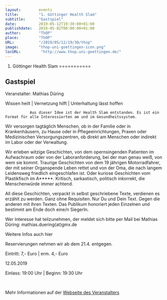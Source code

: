```yaml
---
layout:        events
title:         "1. Göttinger Health Slam"
subtitle:      "Gastspiel"
date:          2019-05-12T19:30:00+01:00
publishdate:   2019-05-02T00:00:00+01:00
author:        "ThOP"
place:         "ThOP"
URL:           "/2019/05/12/19/30/thop"
image:         "thop-uni-goettingen-icon.png"
locURL:         "http://www.thop.uni-goettingen.de/"
---
```


1. Göttinger Health Slam
===========

Gastspiel
-----------



Veranstalter: Mathias Düring 

Wissen heilt | Vernetzung hilft | Unterhaltung lässt hoffen 



               Aus dieser Idee ist der Health Slam entstanden. Es ist ein Format für alle Interessierten am und im Gesundheitssystem. 

Wir versorgen tagtäglich Menschen, ob in der Familie oder in Krankenhäusern, zu Hause oder in Pflegeeinrichtungen, Praxen oder Medizinischen Versorgungszentren, ob direkt am Menschen oder indirekt im Labor oder der Verwaltung. 

Wir erleben witzige Geschichten, von dem opernsingenden Patienten im Aufwachraum oder von der Laboranforderung, bei der man genau weiß, von wem sie kommt. Traurige Geschichten von dem 19 jährigen Motorradfahrer, der mit seiner Organspende Leben rettet und von der Oma, die nach langem Leidensweg friedlich eingeschlafen ist. Oder kuriose Geschichten vom Plastikfisch im A*****. Kritisch, sarkastisch, politisch inkorrekt, die Menschenwürde immer achtend. 

All diese Geschichten, verpackt in selbst geschriebene Texte, verdienen es erzählt zu werden. Ganz ohne Requisiten. Nur Du und Dein Text. Gegen die anderen mit ihren Texten. Das Publikum honoriert jeden Einzelnen und bestimmt am Ende doch eine/n SiegerIn. 

Wer Interesse hat teilzunehmen, der meldet sich bitte per Mail bei Mathias Düring: mathias.duering(at)gmx.de 

Weitere Infos auch hier

Reservierungen nehmen wir ab dem 21.4. entgegen. 

Eintritt: 7,- Euro | erm. 4,- Euro 

12.05.2019 

Einlass: 19:00 Uhr | Beginn: 19:30 Uhr

 



Mehr Informationen auf der [Webseite des Veranstalters](http://www.thop.uni-goettingen.de/http://www.thop.uni-goettingen.de/sommer2019/20190512-health-slam.php)
